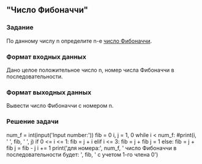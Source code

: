 ## "Число Фибоначчи"

### Задание

По данному числу n определите n-е [число Фибоначчи](https://ru.wikipedia.org/wiki/%D0%A7%D0%B8%D1%81%D0%BB%D0%B0_%D0%A4%D0%B8%D0%B1%D0%BE%D0%BD%D0%B0%D1%87%D1%87%D0%B8).

### Формат входных данных

Дано целое положительное число n, номер числа Фибоначчи в последовательности.

### Формат выходных данных

Вывести число Фибоначчи с номером n.


### Решение задачи
num_f = int(input('Input number:'))
fib = 0
i, j = 1, 0
while i < num_f:
    #print(i, ' ', fib, ' ', j)
    if 0 <= i <= 1:
        fib = j + i
    elif i <= 3:
        fib = j + fib
        j = 1
    else:
        fib = j + fib
        j = fib - j
    i += 1
print('для номера:', num_f, ' число Фибоначчи в последовательности будет: ', fib, ' c учетом 1-го члена 0')
